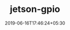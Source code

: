 ---
title: "jetson-gpio"
date: 2019-06-16T17:46:24+05:30
type: "organisations"
org_name: "NVIDIA Corporation"
repo_desc: "A Python library that enables the use of Jetson's GPIOs"
repo_link: https://github.com/NVIDIA/jetson-gpio
---